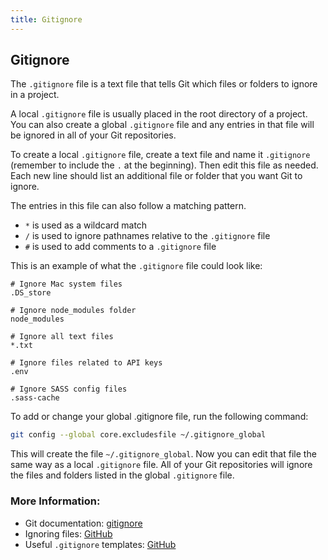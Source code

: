 ```yaml
---
title: Gitignore
---
```

## Gitignore

The `.gitignore` file is a text file that tells Git which files or folders to ignore in a project.

A local `.gitignore` file is usually placed in the root directory of a project. You can also create a global `.gitignore` file and any entries in that file will be ignored in all of your Git repositories.

To create a local `.gitignore` file, create a text file and name it `.gitignore` (remember to include the `.` at the beginning). Then edit this file as needed. Each new line should list an additional file or folder that you want Git to ignore.

The entries in this file can also follow a matching pattern.

* `*` is used as a wildcard match
* `/` is used to ignore pathnames relative to the `.gitignore` file
* `#` is used to add comments to a `.gitignore` file

This is an example of what the `.gitignore` file could look like:

```
# Ignore Mac system files
.DS_store

# Ignore node_modules folder
node_modules

# Ignore all text files
*.txt

# Ignore files related to API keys
.env

# Ignore SASS config files
.sass-cache
```

To add or change your global .gitignore file, run the following command:
```bash
git config --global core.excludesfile ~/.gitignore_global
```
This will create the file `~/.gitignore_global`. Now you can edit that file the same way as a local `.gitignore` file. All of your Git repositories will ignore the files and folders listed in the global `.gitignore` file.

### More Information:
- Git documentation: <a href='https://git-scm.com/docs/gitignore' target='_blank' rel='nofollow'>gitignore</a>
- Ignoring files: <a href='https://help.github.com/articles/ignoring-files/' target='_blank' rel='nofollow'>GitHub</a>
- Useful `.gitignore` templates: <a href='https://github.com/github/gitignore' target='_blank' rel='nofollow'>GitHub</a>
